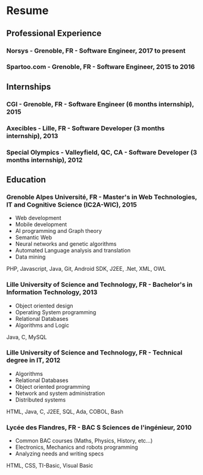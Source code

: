 # Resume

## Professional Experience

### Norsys - Grenoble, FR - Software Engineer, 2017 to present

### Spartoo.com - Grenoble, FR - Software Engineer, 2015 to 2016

## Internships

### CGI - Grenoble, FR - Software Engineer (6 months internship), 2015

### Axecibles - Lille, FR - Software Developer (3 months internship), 2013

### Special Olympics - Valleyfield, QC, CA - Software Developer (3 months internship), 2012 

## Education

### Grenoble Alpes Université, FR - Master's in Web Technologies, IT and Cognitive Science (IC2A-WIC), 2015

* Web development
* Mobile development
* AI programming and Graph theory
* Semantic Web
* Neural networks and genetic algorithms
* Automated Language analysis and translation
* Data mining

PHP, Javascript, Java, Git, Android SDK, J2EE, .Net, XML, OWL

### Lille University of Science and Technology, FR - Bachelor's in Information Technology, 2013

* Object oriented design
* Operating System programming
* Relational Databases
* Algorithms and Logic

Java, C, MySQL 

### Lille University of Science and Technology, FR - Technical degree in IT, 2012

* Algorithms
* Relational Databases
* Object oriented programming
* Network and system administration
* Distributed systems

HTML, Java, C, J2EE, SQL, Ada, COBOL, Bash

### Lycée des Flandres, FR - BAC S Sciences de l'ingénieur, 2010

* Common BAC courses (Maths, Physics, History, etc...)
* Electronics, Mechanics and robots programming
* Analyzing needs and writing specs

HTML, CSS, TI-Basic, Visual Basic
